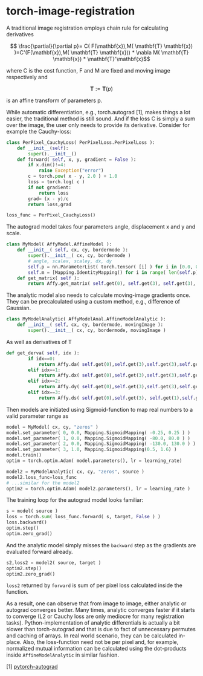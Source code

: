 # torch-image-registration

A traditional image registration employs chain rule for calculating derivatives

$$ \frac{\partial}{\partial p}= C( F(\mathbf{x}),M( \mathbf{T} \mathbf{x}) )=C'(F(\mathbf{x}),M( \mathbf{T} \mathbf{x})) * \nabla M( \mathbf{T} \mathbf{x}) * \mathbf{T}'\mathbf{x}$$ 

where C is the cost function, F and M are fixed and moving image respectively and 

$$\mathbf{T}:=\mathbf{T}(p)$$ 

is an affine transform of parameters p. 

While automatic differentiation, e.g., torch.autograd [1], makes things a lot easier, the traditional method is still sound. And if the loss C is simply a sum over the image, the user only needs to provide its derivative. Consider for example the Cauchy-loss:

```python
class PerPixel_CauchyLoss( PerPixelLoss.PerPixelLoss ):
    def __init__(self):
        super().__init__()
    def forward( self, x, y, gradient = False ):
        if x.dim()!=4:
            raise Exception("error")
        c = torch.pow( x - y, 2.0 ) + 1.0
        loss = torch.log( c )
        if not gradient:
            return loss
        grad= (x - y)/c 
        return loss,grad

loss_func = PerPixel_CauchyLoss()
```

The autograd model takes four parameters angle, displacement x and y and scale.
```python
class MyModel( AffyModel.AffineModel ):
    def __init__( self, cx, cy, bordermode ):
        super().__init__( cx, cy, bordermode )
        # angle, scalex, scaley, dx, dy
        self.p = nn.ParameterList( torch.tensor( [i] ) for i in [0.0, 0.0, 0.0, 1.0]  )
        self.m = [Mapping.IdentityMapping() for i in range( len(self.p) )]
    def get_matrix( self ):
        return Affy.get_matrix( self.get(0), self.get(3), self.get(3), self.get(1), self.get(2), self.cx, self.cy )
```
The analytic model also needs to calculate moving-image gradients once. They can be precalculated using a custom method, e.g., difference of Gaussian.
```python
class MyModelAnalytic( AffyModelAnal.AffineModelAnalytic ):
    def __init__( self, cx, cy, bordermode, movingImage ):
        super().__init__( cx, cy, bordermode, movingImage )
```
As well as derivatives of T
```python
def get_derva( self, idx ):
        if idx==0:
            return Affy.da( self.get(0),self.get(3),self.get(3),self.get(1),self.get(2), self.cx, self.cy )
        elif idx==1:
            return Affy.dx( self.get(0),self.get(3),self.get(3),self.get(1),self.get(2), self.cx, self.cy )
        elif idx==2:
            return Affy.dy( self.get(0),self.get(3),self.get(3),self.get(1),self.get(2), self.cx, self.cy )
        elif idx==3:
            return Affy.ds( self.get(0),self.get(3), self.get(1),self.get(2), self.cx, self.cy )
```

Then models are initiated using Sigmoid-function to map real numbers to a valid parameter range as
```python
model = MyModel( cx, cy, "zeros" )
model.set_parameter( 0, 0.0, Mapping.SigmoidMapping( -0.25, 0.25 ) )
model.set_parameter( 1, 0.0, Mapping.SigmoidMapping( -80.0, 80.0 ) )
model.set_parameter( 2, 0.0, Mapping.SigmoidMapping( -130.0, 130.0 ) )
model.set_parameter( 3, 1.0, Mapping.SigmoidMapping(0.5, 1.6) )
model.train()
optim = torch.optim.Adam( model.parameters(), lr = learning_rate)

model2 = MyModelAnalytic( cx, cy, "zeros", source )
model2.loss_func=loss_func
# ...similar for the model2
optim2 = torch.optim.Adam( model2.parameters(), lr = learning_rate )
```
The training loop for the autograd model looks familiar:
```python
s = model( source )
loss = torch.sum( loss_func.forward( s, target, False ) )
loss.backward()
optim.step()
optim.zero_grad()
```
And the analytic model simply misses the `backward` step as the gradients are evaluated forward already.
```python
s2,loss2 = model2( source, target )
optim2.step()
optim2.zero_grad()
```
`loss2` returned by `forward` is sum of per pixel loss calculated inside the function.

As a result, one can observe that from image to image, either analytic or autograd converges better. Many times, analytic converges faster if it starts to converge (L2 or Cauchy loss are only mediocre for many registration tasks). Python-implementation of analytic differentials is actually a bit slower than torch-autograd and that is due to fact of unnecessary permutes and caching of arrays. In real world scenario, they can be calculated in-place. Also, the loss-function need not be per pixel and, for example, normalized mutual information can be calculated using the dot-products inside `AffineModelAnalytic` in similar fashion.




[1] [pytorch-autograd](https://pytorch.org/docs/stable/autograd.html)

